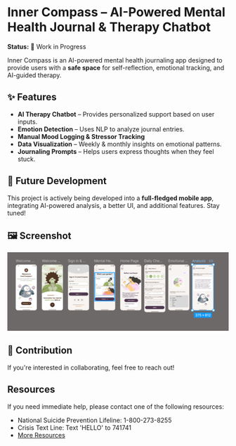 # Inner Compass – AI-Powered Mental Health Journal & Therapy Chatbot  

**Status:** 🚧 Work in Progress  

Inner Compass is an AI-powered mental health journaling app designed to provide users with a **safe space** for self-reflection, emotional tracking, and AI-guided therapy.  

## ✨ Features  
- **AI Therapy Chatbot** – Provides personalized support based on user inputs.  
- **Emotion Detection** – Uses NLP to analyze journal entries.  
- **Manual Mood Logging & Stressor Tracking**  
- **Data Visualization** – Weekly & monthly insights on emotional patterns.  
- **Journaling Prompts** – Helps users express thoughts when they feel stuck.  

## 🚀 Future Development  
This project is actively being developed into a **full-fledged mobile app**, integrating AI-powered analysis, a better UI, and additional features. Stay tuned!  

## 🖼️ Screenshot

![Screenshot 1](images/i1.PNG)  
  


## 🤝 Contribution  
If you're interested in collaborating, feel free to reach out!  


## Resources

If you need immediate help, please contact one of the following resources:
- National Suicide Prevention Lifeline: 1-800-273-8255
- Crisis Text Line: Text 'HELLO' to 741741
- [More Resources](https://www.mentalhealth.gov/get-help/immediate-help)
